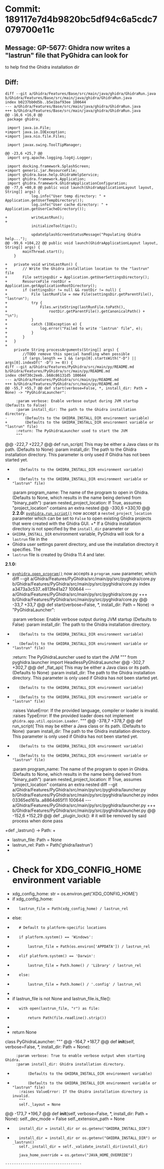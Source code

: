 # Commit: 189117e7d4b9820bc5df94c6a5cdc7079700e11c
## Message: GP-5677: Ghidra now writes a "lastrun" file that PyGhidra can look for
to help find the Ghidra installation dir
## Diff:
```
diff --git a/Ghidra/Features/Base/src/main/java/ghidra/GhidraRun.java b/Ghidra/Features/Base/src/main/java/ghidra/GhidraRun.java
index b0237bb0d5b..b5e1baf93ee 100644
--- a/Ghidra/Features/Base/src/main/java/ghidra/GhidraRun.java
+++ b/Ghidra/Features/Base/src/main/java/ghidra/GhidraRun.java
@@ -16,6 +16,8 @@
 package ghidra;
 
 import java.io.File;
+import java.io.IOException;
+import java.nio.file.Files;
 
 import javax.swing.ToolTipManager;
 
@@ -23,6 +25,7 @@
 import org.apache.logging.log4j.Logger;
 
 import docking.framework.SplashScreen;
+import generic.jar.ResourceFile;
 import ghidra.base.help.GhidraHelpService;
 import ghidra.framework.Application;
 import ghidra.framework.GhidraApplicationConfiguration;
@@ -77,6 +80,8 @@ public void launch(GhidraApplicationLayout layout, String[] args) {
 			log.info("User temp directory: " + Application.getUserTempDirectory());
 			log.info("User cache directory: " + Application.getUserCacheDirectory());
 
+			writeLastRun();
+
 			initializeTooltips();
 
 			updateSplashScreenStatusMessage("Populating Ghidra help...");
@@ -99,6 +104,22 @@ public void launch(GhidraApplicationLayout layout, String[] args) {
 		mainThread.start();
 	}
 
+	private void writeLastRun() {
+		// Write the Ghidra installation location to the "lastrun" file
+		File settingsDir = Application.getUserSettingsDirectory();
+		ResourceFile rootDir = Application.getApplicationRootDirectory();
+		if (settingsDir != null && rootDir != null) {
+			File lastRunFile = new File(settingsDir.getParentFile(), "lastrun");
+			try {
+				Files.writeString(lastRunFile.toPath(),
+					rootDir.getParentFile().getCanonicalPath() + "\n");
+			}
+			catch (IOException e) {
+				log.error("Failed to write 'lastrun' file", e);
+			}
+		}
+	}
+
 	private String processArguments(String[] args) {
 		//TODO remove this special handling when possible
 		if (args.length == 1 && (args[0].startsWith("-D") || args[0].indexOf(" -D") >= 0)) {
diff --git a/Ghidra/Features/PyGhidra/src/main/py/README.md b/Ghidra/Features/PyGhidra/src/main/py/README.md
index c04f30c2eeb..b68c86131d5 100644
--- a/Ghidra/Features/PyGhidra/src/main/py/README.md
+++ b/Ghidra/Features/PyGhidra/src/main/py/README.md
@@ -55,7 +55,7 @@ def start(verbose=False, *, install_dir: Path = None) -> "PyGhidraLauncher":
 
     :param verbose: Enable verbose output during JVM startup (Defaults to False)
     :param install_dir: The path to the Ghidra installation directory.
-        (Defaults to the GHIDRA_INSTALL_DIR environment variable)
+        (Defaults to the GHIDRA_INSTALL_DIR environment variable or "lastrun" file)
     :return: The PyGhidraLauncher used to start the JVM
     """
 ```
@@ -222,7 +222,7 @@ def run_script(
         This may be either a Java class or its path. (Defaults to None)
     :param install_dir: The path to the Ghidra installation directory. This parameter is only
         used if Ghidra has not been started yet.
-        (Defaults to the GHIDRA_INSTALL_DIR environment variable)
+        (Defaults to the GHIDRA_INSTALL_DIR environment variable or "lastrun" file)
     :param program_name: The name of the program to open in Ghidra.
         (Defaults to None, which results in the name being derived from "binary_path")
     :param nested_project_location: If True, assumes "project_location" contains an extra nested 
@@ -330,6 +330,10 @@ __2.2.0:__
   [`pyghidra.run_script()`](#pyghidrarun_script) now accept a `nested_project_location` parameter
   which can be set to `False` to open existing Ghidra projects that were created with the
   Ghidra GUI.
+* If a Ghidra installation directory is not specified by the `install_dir` parameter or
+  `GHIDRA_INSTALL_DIR` environment variable, PyGhidra will look for a `lastrun` file in the
+  Ghidra user settings parent directory, and use the installation directory it specifies.  The
+  `lastrun` file is created by Ghidra 11.4 and later.
 
 __2.1.0:__
 * [`pyghidra.open_program()`](#pyghidraopen_program) now accepts a `program_name` parameter, which
diff --git a/Ghidra/Features/PyGhidra/src/main/py/src/pyghidra/core.py b/Ghidra/Features/PyGhidra/src/main/py/src/pyghidra/core.py
index a3473a3c537..e813fe41a27 100644
--- a/Ghidra/Features/PyGhidra/src/main/py/src/pyghidra/core.py
+++ b/Ghidra/Features/PyGhidra/src/main/py/src/pyghidra/core.py
@@ -33,7 +33,7 @@ def start(verbose=False, *, install_dir: Path = None) -> "PyGhidraLauncher":
 
     :param verbose: Enable verbose output during JVM startup (Defaults to False)
     :param install_dir: The path to the Ghidra installation directory.
-        (Defaults to the GHIDRA_INSTALL_DIR environment variable)
+        (Defaults to the GHIDRA_INSTALL_DIR environment variable or "lastrun" file)
     :return: The PyGhidraLauncher used to start the JVM
     """
     from pyghidra.launcher import HeadlessPyGhidraLauncher
@@ -302,7 +302,7 @@ def _flat_api(
         This may be either a Java class or its path. (Defaults to None)
     :param install_dir: The path to the Ghidra installation directory. This parameter is only
         used if Ghidra has not been started yet.
-        (Defaults to the GHIDRA_INSTALL_DIR environment variable)
+        (Defaults to the GHIDRA_INSTALL_DIR environment variable or "lastrun" file)
     :raises ValueError: If the provided language, compiler or loader is invalid.
     :raises TypeError: If the provided loader does not implement `ghidra.app.util.opinion.Loader`.
     """
@@ -378,7 +378,7 @@ def run_script(
         This may be either a Java class or its path. (Defaults to None)
     :param install_dir: The path to the Ghidra installation directory. This parameter is only
         used if Ghidra has not been started yet.
-        (Defaults to the GHIDRA_INSTALL_DIR environment variable)
+        (Defaults to the GHIDRA_INSTALL_DIR environment variable or "lastrun" file)
     :param program_name: The name of the program to open in Ghidra.
         (Defaults to None, which results in the name being derived from "binary_path")
     :param nested_project_location: If True, assumes "project_location" contains an extra nested 
diff --git a/Ghidra/Features/PyGhidra/src/main/py/src/pyghidra/launcher.py b/Ghidra/Features/PyGhidra/src/main/py/src/pyghidra/launcher.py
index 03365ed161a..a8864d65f11 100644
--- a/Ghidra/Features/PyGhidra/src/main/py/src/pyghidra/launcher.py
+++ b/Ghidra/Features/PyGhidra/src/main/py/src/pyghidra/launcher.py
@@ -152,6 +152,29 @@ def _plugin_lock():
             # it will be removed by said process when done
             pass
 
+def _lastrun() -> Path:
+
+    lastrun_file: Path = None
+    lastrun_rel: Path = Path('ghidra/lastrun')
+    
+    # Check for XDG_CONFIG_HOME environment variable
+    xdg_config_home: str = os.environ.get('XDG_CONFIG_HOME')
+    if xdg_config_home:
+        lastrun_file = Path(xdg_config_home) / lastrun_rel
+    else:
+        # Default to platform-specific locations
+        if platform.system() == 'Windows':
+            lastrun_file = Path(os.environ['APPDATA']) / lastrun_rel
+        elif platform.system() == 'Darwin':
+            lastrun_file = Path.home() / 'Library' / lastrun_rel
+        else:
+            lastrun_file = Path.home() / '.config' / lastrun_rel
+            
+    if lastrun_file is not None and lastrun_file.is_file():
+        with open(lastrun_file, "r") as file:
+            return Path(file.readline().strip())
+        
+    return None
 
 class PyGhidraLauncher:
     """
@@ -164,7 +187,7 @@ def __init__(self, verbose=False, *, install_dir: Path = None):
 
         :param verbose: True to enable verbose output when starting Ghidra.
         :param install_dir: Ghidra installation directory.
-            (Defaults to the GHIDRA_INSTALL_DIR environment variable)
+            (Defaults to the GHIDRA_INSTALL_DIR environment variable or "lastrun" file)
         :raises ValueError: If the Ghidra installation directory is invalid.
         """
         self._layout = None
@@ -173,7 +196,7 @@ def __init__(self, verbose=False, *, install_dir: Path = None):
         self._dev_mode = False
         self._extension_path = None
 
-        install_dir = install_dir or os.getenv("GHIDRA_INSTALL_DIR")
+        install_dir = install_dir or os.getenv("GHIDRA_INSTALL_DIR") or _lastrun()
         self._install_dir = self._validate_install_dir(install_dir)
 
         java_home_override = os.getenv("JAVA_HOME_OVERRIDE")
```
-----------------------------------
